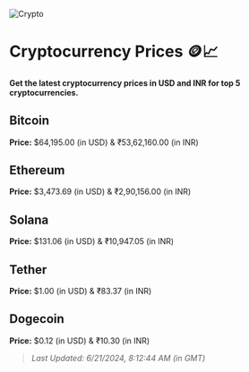 
![Crypto](https://www.techguide.com.au/wp-content/uploads/2020/11/crypto3.jpeg)

# Cryptocurrency Prices 🪙📈

#### Get the latest cryptocurrency prices in USD and INR for top 5 cryptocurrencies.

## Bitcoin

**Price:** $64,195.00 (in USD) & ₹53,62,160.00 (in INR)

## Ethereum

**Price:** $3,473.69 (in USD) & ₹2,90,156.00 (in INR)

## Solana

**Price:** $131.06 (in USD) & ₹10,947.05 (in INR)

## Tether

**Price:** $1.00 (in USD) & ₹83.37 (in INR)

## Dogecoin

**Price:** $0.12 (in USD) & ₹10.30 (in INR)

> _Last Updated: 6/21/2024, 8:12:44 AM (in GMT)_
